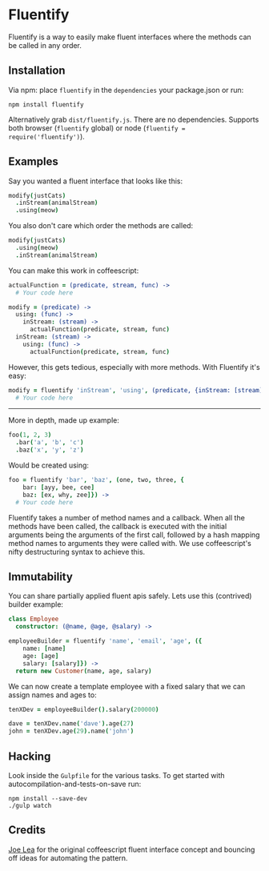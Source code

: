 Fluentify
===

Fluentify is a way to easily make fluent interfaces where the methods can be called in any order.

Installation
---

Via npm: place `fluentify` in the `dependencies` your package.json or run:

````
npm install fluentify
````

Alternatively grab `dist/fluentify.js`. There are no dependencies. Supports both browser (`fluentify` global) or node
(`fluentify = require('fluentify')`).

Examples
---

Say you wanted a fluent interface that looks like this:

````coffee
modify(justCats)
  .inStream(animalStream)
  .using(meow)
````

You also don't care which order the methods are called:

````coffee
modify(justCats)
  .using(meow)
  .inStream(animalStream)
````

You can make this work in coffeescript:

````coffee
actualFunction = (predicate, stream, func) ->
  # Your code here

modify = (predicate) ->
  using: (func) ->
    inStream: (stream) ->
      actualFunction(predicate, stream, func)
  inStream: (stream) ->
    using: (func) ->
      actualFunction(predicate, stream, func)
````

However, this gets tedious, especially with more methods. With Fluentify it's easy:

````coffee
modify = fluentify 'inStream', 'using', (predicate, {inStream: [stream], using: [func]}) ->
  # Your code here
````

---

More in depth, made up example:

````coffee
foo(1, 2, 3)
  .bar('a', 'b', 'c')
  .baz('x', 'y', 'z')
````

Would be created using:

````coffee
foo = fluentify 'bar', 'baz', (one, two, three, {
    bar: [ayy, bee, cee]
    baz: [ex, why, zee]}) ->
  # Your code here
````

Fluentify takes a number of method names and a callback. When all the methods have been called, the callback is executed with the
initial arguments being the arguments of the first call, followed by a hash mapping method names to arguments they were called
with. We use coffeescript's nifty destructuring syntax to achieve this.

Immutability
---

You can share partially applied fluent apis safely. Lets use this (contrived) builder example:

````coffee
class Employee
  constructor: (@name, @age, @salary) ->

employeeBuilder = fluentify 'name', 'email', 'age', ({
    name: [name]
    age: [age]
    salary: [salary]}) ->
  return new Customer(name, age, salary)
````

We can now create a template employee with a fixed salary that we can assign names and ages to:

````coffee
tenXDev = employeeBuilder().salary(200000)

dave = tenXDev.name('dave').age(27)
john = tenXDev.age(29).name('john')
````

Hacking
---

Look inside the `Gulpfile` for the various tasks. To get started with autocompilation-and-tests-on-save run:

````
npm install --save-dev
./gulp watch
````

Credits
---

[Joe Lea](https://github.com/joelea) for the original coffeescript fluent interface concept and bouncing off ideas for automating
 the pattern.
